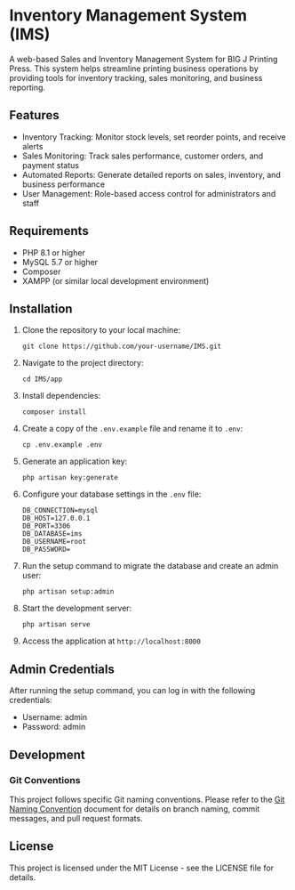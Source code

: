# Inventory Management System (IMS)

A web-based Sales and Inventory Management System for BIG J Printing Press. This system helps streamline printing business operations by providing tools for inventory tracking, sales monitoring, and business reporting.

## Features

- Inventory Tracking: Monitor stock levels, set reorder points, and receive alerts
- Sales Monitoring: Track sales performance, customer orders, and payment status
- Automated Reports: Generate detailed reports on sales, inventory, and business performance
- User Management: Role-based access control for administrators and staff

## Requirements

- PHP 8.1 or higher
- MySQL 5.7 or higher
- Composer
- XAMPP (or similar local development environment)

## Installation

1. Clone the repository to your local machine:
   ```
   git clone https://github.com/your-username/IMS.git
   ```

2. Navigate to the project directory:
   ```
   cd IMS/app
   ```

3. Install dependencies:
   ```
   composer install
   ```

4. Create a copy of the `.env.example` file and rename it to `.env`:
   ```
   cp .env.example .env
   ```

5. Generate an application key:
   ```
   php artisan key:generate
   ```

6. Configure your database settings in the `.env` file:
   ```
   DB_CONNECTION=mysql
   DB_HOST=127.0.0.1
   DB_PORT=3306
   DB_DATABASE=ims
   DB_USERNAME=root
   DB_PASSWORD=
   ```

7. Run the setup command to migrate the database and create an admin user:
   ```
   php artisan setup:admin
   ```

8. Start the development server:
   ```
   php artisan serve
   ```

9. Access the application at `http://localhost:8000`

## Admin Credentials

After running the setup command, you can log in with the following credentials:

- Username: admin
- Password: admin

## Development

### Git Conventions

This project follows specific Git naming conventions. Please refer to the [Git Naming Convention](docs/git-naming-convention.md) document for details on branch naming, commit messages, and pull request formats.

## License

This project is licensed under the MIT License - see the LICENSE file for details.